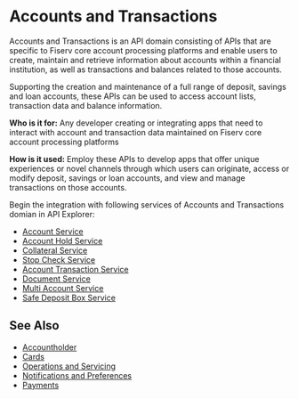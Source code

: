 # Accounts and Transactions

Accounts and Transactions is an API domain consisting of APIs that are specific to Fiserv core account processing platforms and enable users to create, maintain and retrieve information about accounts within a financial institution, as well as transactions and balances related to those accounts. 

Supporting the creation and maintenance of a full range of deposit, savings and loan accounts,  these APIs can be used to access account lists, transaction data and balance information. 

**Who is it for:** Any developer creating or integrating apps that need to interact with account and transaction data maintained on Fiserv core account processing platforms

**How is it used:** Employ these APIs to develop apps that offer unique experiences or novel channels through which users can originate, access or modify deposit, savings or loan accounts, and view and manage transactions on those accounts.


Begin the integration with following services of Accounts and Transactions domian in API Explorer:
* [Account Service](../api/?)
* [Account Hold Service](../api/?)
* [Collateral Service](../api/?)
* [Stop Check Service](../api/?)
* [Account Transaction Service](../api/?)
* [Document Service](../api/?)
* [Multi Account Service](../api/?)
* [Safe Deposit Box Service](../api/?)

## See Also
- [Accountholder](?path=docs/fintechs/accountholder.md "Click to open")
- [Cards](?path=docs/fintechs/cards.md "Click to open")
- [Operations and Servicing](?path=docs/fintechs/servicing.md "Click to open")
- [Notifications and Preferences](?path=docs/fintechs/notifi.md "Click to open")
- [Payments](?path=docs/fintechs/payments.md "Click to open")
